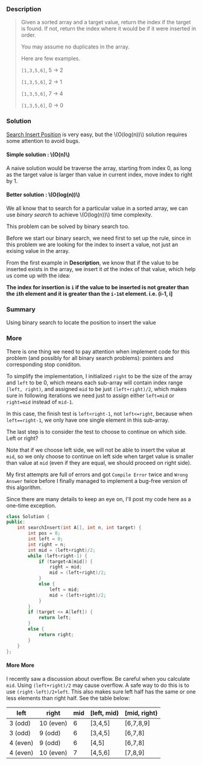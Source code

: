 

### Description
> Given a sorted array and a target value, return the index if the target is found. If not, return the index where it would be if it were inserted in order.
>
> You may assume no duplicates in the array.
>
> Here are few examples.
>
> `[1,3,5,6]`, 5 → 2
> 
> `[1,3,5,6]`, 2 → 1
> 
> `[1,3,5,6]`, 7 → 4
> 
> `[1,3,5,6]`, 0 → 0

<!--more-->

### Solution

[Search Insert Position](https://oj.leetcode.com/problems/search-insert-position/) is very easy, but the \\(O(log(n))\\) solution requires some attention to avoid bugs.

#### Simple solution : \\(O(n)\\)
A naive solution would be traverse the array, starting from index 0, as long as the target value is larger than value in current index, move index to right by 1.

#### Better solution : \\(O(log(n))\\)
We all know that to search for a particular value in a sorted array, we can use *binary search* to achieve \\(O(log(n))\\) time complexity.

This problem can be solved by binary search too.

Before we start our binary search, we need first to set up the rule, since in this problem we are looking for the index to insert a value, not just an exising value in the array.

From the first example in **Description**, we know that if the value to be inserted exists in the array, we insert it *at* the index of that value, which help us come up with the idea:

**The index for insertion is `i` if the value to be inserted is not greater than the `i`th element and it is greater than the `i-1`st element. i.e. (i-1, i]**

### Summary
Using binary search to locate the position to insert the value

### More
There is one thing we need to pay attention when implement code for this problem (and possibly for all binary search problems): pointers and corresponding stop coniditon.

To simplify the implementation, I initialized `right` to be the size of the array and `left` to be 0, which means each sub-array will contain index range `[left, right)`, and assigned `mid` to be just `(left+right)/2`, which makes sure in following iterations we need just to assign either `left=mid` or `right=mid` instead of `mid-1`.

In this case, the finish test is `left<right-1`, not `left<=right`, because when `left==right-1`, we only have one single element in this sub-array.

The last step is to consider the test to choose to continue on which side. Left or right?

Note that if we choose left side, we will not be able to insert the value at `mid`, so we only choose to continue on left side when target value is smaller than value at `mid` (even if they are equal, we should proceed on right side).

My first attempts are full of errors and got `Compile Error` twice and `Wrong Answer` twice before I finally managed to implement a bug-free version of this algorithm.

Since there are many details to keep an eye on, I'll post my code here as a one-time exception.

```c++
class Solution {
public:
    int searchInsert(int A[], int n, int target) {
        int pos = 0;
        int left = 0;
        int right = n;
        int mid = (left+right)/2;
        while (left<right-1) {
            if (target<A[mid]) {
                right = mid;
                mid = (left+right)/2;
            }
            else {
                left = mid;
                mid = (left+right)/2;
            }
        }
        if (target <= A[left]) {
            return left;
        }
        else {
            return right;
        }
    }
};
```

#### More More
I recently saw a discussion about overflow. Be careful when you calculate `mid`. Using `(left+right)/2` may cause overflow. A safe way to do this is to use `(right-left)/2+left`. This also makes sure left half has the same or one less elements than right half. See the table below:

left | right | mid | [left, mid) | [mid, right)
---|---|---|---|---
3 (odd) | 10 (even) | 6 | [3,4,5] | [6,7,8,9]
3 (odd) | 9 (odd) | 6 | [3,4,5] | [6,7,8]
4 (even) | 9 (odd) | 6 | [4,5] | [6,7,8]
4 (even) | 10 (even) | 7 | [4,5,6] | [7,8,9]
